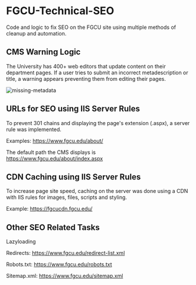 # FGCU-Technical-SEO

Code and logic to fix SEO on the FGCU site using multiple methods of cleanup and automation.

## CMS Warning Logic

The University has 400+ web editors that update content on their department pages. If a user tries to submit an incorrect metadescription or title, a warning appears preventing them from editing their pages.

![missing-metadata](https://user-images.githubusercontent.com/119373753/233818189-f3c50d73-f5c3-48e1-a623-4f024456d494.JPG)

## URLs for SEO using IIS Server Rules

To prevent 301 chains and displaying the page's extension (.aspx), a server rule was implemented.

Examples:
https://www.fgcu.edu/about/

The default path the CMS displays is https://www.fgcu.edu/about/index.aspx

## CDN Caching using IIS Server Rules

To increase page site speed, caching on the server was done using a CDN with IIS rules for images, files, scripts and styling.

Example:
https://fgcucdn.fgcu.edu/

## Other SEO Related Tasks

Lazyloading

Redirects: https://www.fgcu.edu/redirect-list.xml

Robots.txt: https://www.fgcu.edu/robots.txt

Sitemap.xml: https://www.fgcu.edu/sitemap.xml
